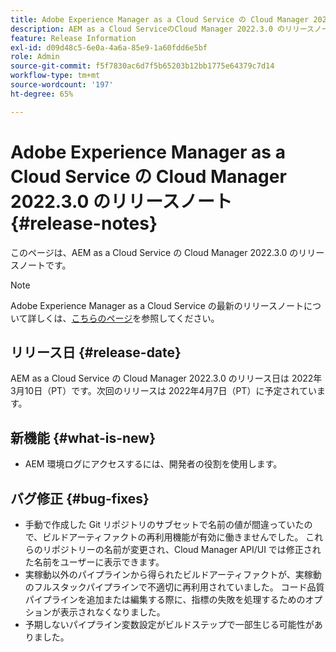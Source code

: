 ```yaml
---
title: Adobe Experience Manager as a Cloud Service の Cloud Manager 2022.3.0 のリリースノート
description: AEM as a Cloud ServiceのCloud Manager 2022.3.0 のリリースノート。
feature: Release Information
exl-id: d09d48c5-6e0a-4a6a-85e9-1a60fdd6e5bf
role: Admin
source-git-commit: f5f7830ac6d7f5b65203b12bb1775e64379c7d14
workflow-type: tm+mt
source-wordcount: '197'
ht-degree: 65%

---
```


# Adobe Experience Manager as a Cloud Service の Cloud Manager 2022.3.0 のリリースノート {#release-notes}

このページは、AEM as a Cloud Service の Cloud Manager 2022.3.0 のリリースノートです。

>[!NOTE]
>
>Adobe Experience Manager as a Cloud Service の最新のリリースノートについて詳しくは、[こちらのページ](/help/release-notes/release-notes-cloud/release-notes-current.md)を参照してください。

## リリース日 {#release-date}

AEM as a Cloud Service の Cloud Manager 2022.3.0 のリリース日は 2022年3月10日（PT）です。次回のリリースは 2022年4月7日（PT）に予定されています。

## 新機能 {#what-is-new}

* AEM 環境ログにアクセスするには、開発者の役割を使用します。

## バグ修正 {#bug-fixes}

* 手動で作成した Git リポジトリのサブセットで名前の値が間違っていたので、ビルドアーティファクトの再利用機能が有効に働きませんでした。 これらのリポジトリーの名前が変更され、Cloud Manager API/UI では修正された名前をユーザーに表示できます。
* 実稼動以外のパイプラインから得られたビルドアーティファクトが、実稼動のフルスタックパイプラインで不適切に再利用されていました。 コード品質パイプラインを追加または編集する際に、指標の失敗を処理するためのオプションが表示されなくなりました。
* 予期しないパイプライン変数設定がビルドステップで一部生じる可能性がありました。
